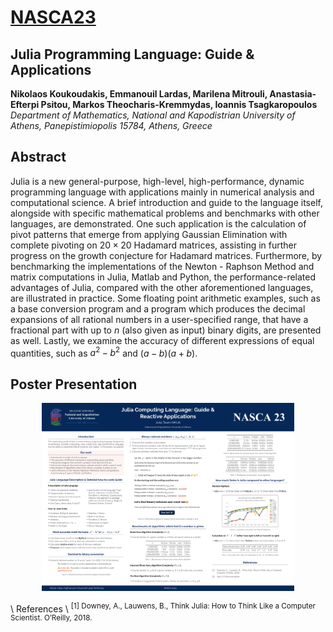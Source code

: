 # [NASCA23](https://nasca23.univ-littoral.fr/) 

## Julia Programming Language: Guide & Applications

__Nikolaos Koukoudakis, Emmanouil Lardas, Marilena Mitrouli, Anastasia-Efterpi Psitou, Markos Theocharis-Kremmydas, Ioannis Tsagkaropoulos__ \
_Department of Mathematics, National and Kapodistrian University of Athens, Panepistimiopolis 15784, Athens, Greece_ 

## Abstract

Julia is a new general-purpose, high-level, high-performance, dynamic programming language with applications mainly in numerical analysis and computational science. A brief introduction and guide to the language itself, alongside with specific mathematical problems and benchmarks with other languages, are demonstrated. One such application is the calculation of pivot patterns that emerge from applying Gaussian Elimination with complete pivoting on $20\times20$ Hadamard matrices, assisting in further progress on the growth conjecture for Hadamard matrices. Furthermore, by benchmarking the implementations of the Newton - Raphson Method and matrix computations in Julia, Matlab and Python, the performance-related advantages of Julia, compared with the other aforementioned languages, are illustrated in practice. Some floating point arithmetic examples, such as a base conversion program and a program which produces the decimal expansions of all rational numbers in a user-specified range, that have a fractional part with up to $n$ (also given as input) binary digits, are presented as well. Lastly, we examine the accuracy of different expressions of equal quantities, such as $a^2-b^2$ and $(a-b)(a+b)$.

## Poster Presentation
<p align="center">
  <img src="julia_lang_poster-1.png" alt="julia poster presentation" width="80%""/>
</p>
\
References \
<sup>[1] Downey, A., Lauwens, B., Think Julia: How to Think Like a Computer Scientist. O’Reilly, 2018.</sup>
